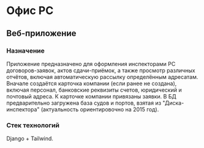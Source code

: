 # Офис РС

## Веб-приложение

### Назначение

Приложение предназначено для оформления инспекторами РС договоров-заявок, актов сдачи-приёмок, а также просмотр различных отчётов, включая автоматическую рассылку определённым адресатам. Вначале создаётся карточка компании (если ранее не создана), включая персонал, банковские реквизиты счетов, юридический и почтовый адреса. К карточке компании привязаны заявки. В БД предварительно загружена база судов и портов, взятая из "Диска-инспектора" (актуальность ориентировочно на 2015 год).

### Стек технологий

Django + Tailwind.

